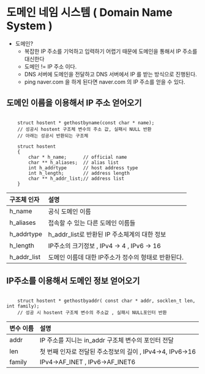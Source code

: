 # 도메인 네임 시스템 ( Domain Name System )

- 도메인?
    - 복잡한 IP 주소를 기억하고 입력하기 어렵기 때문에 도메인을 통해서 IP 주소를 대신한다
    - 도메인 != IP 주소 이다.
    - DNS 서버에 도메인을 전달하고 DNS 서버에서 IP 를 받는 방식으로 진행된다.
    - ping naver.com 을 하게 된다면 naver.com 의 IP 주소를 얻을 수 있다.
    
## 도메인 이름을 이용해서 IP 주소 얻어오기

```

    struct hostent * gethostbyname(const char * name);
    // 성공시 hostent 구조체 변수의 주소 값, 실패시 NULL 반환
    // 아래는 성공시 반환되는 구조체

    struct hostent
    {
        char * h_name;      // official name
        char ** h_aliases;  // alias list
        int h_addrtype      // host address type
        int h_length;       // address length
        char ** h_addr_list;// address list
    }
```

| 구조체 인자  | 설명 | 
| :---------- | :--------- | 
| h_name    | 공식 도메인 이름  | 
| h_aliases    | 접속할 수 있는 다른 도메인 이름들 | 
| h_addrtype    | h_addr_list로 반환된 IP 주소체계의 대한 정보 | 
| h_length    | IP주소의 크기정보 , IPv4 -> 4 , IPv6 -> 16 | 
| h_addr_list    | 도메인 이름데 대한 IP주소가 정수의 형태로 반환된다.|  

## IP주소를 이용해서 도메인 정보 얻어오기

```

    struct hostent * gethostbyaddr( const char * addr, socklen_t len, int family);
    // 성공 시 hostent 구조체 변수의 주소값 , 실패시 NULL포인터 반환
```

| 변수 이름 | 설명 | 
| :---------- | :--------- | 
| addr     | IP 주소를 지니는 in_addr 구조체 변수의 포인터 전달  | 
| len    | 첫 번째 인자로 전달된 주소정보의 길이 , IPv4->4, IPv6->16 | 
| family    | IPv4->AF_INET , IPv6->AF_INET6 | 